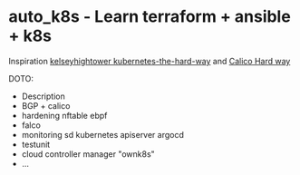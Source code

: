 # auto_k8s - Learn terraform + ansible + k8s
Inspiration <a rel="license" href="https://github.com/kelseyhightower/kubernetes-the-hard-way">kelseyhightower kubernetes-the-hard-way</a> and  <a rel="license" href="https://docs.tigera.io/calico/latest/getting-started/kubernetes/hardway/">Calico Hard way</a>

DOTO:
* Description
* BGP + calico
* hardening nftable ebpf 
* falco
* monitoring sd kubernetes apiserver argocd
* testunit
* cloud controller manager "ownk8s"
* ...